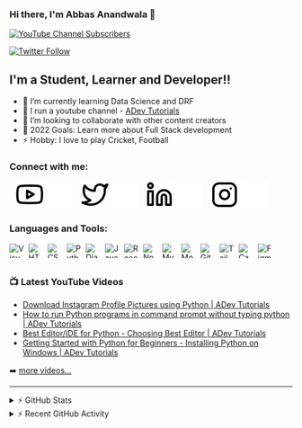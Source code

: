 ### Hi there, I'm Abbas Anandwala 👋

[![YouTube Channel Subscribers](https://img.shields.io/youtube/channel/subscribers/UCjox9dy_JAFEhGWyYmlca-Q?logo=youtube&logoColor=red&style=for-the-badge)][youtube-light]

[![Twitter Follow](https://img.shields.io/twitter/follow/abbasa5251?color=1DA1F2&logo=twitter&style=for-the-badge)](https://twitter.com/intent/follow?original_referer=https://github.com/Abbasa5251&screen_name=abbasa5251)

## I'm a Student, Learner and Developer!!

-   🌱 I’m currently learning Data Science and DRF
-   🎥 I run a youtube channel - [ADev Tutorials][youtube-light]
-   👯 I’m looking to collaborate with other content creators
-   🥅 2022 Goals: Learn more about Full Stack development
-   ⚡ Hobby: I love to play Cricket, Football

### Connect with me:

&nbsp;&nbsp;
[![website](./img/youtube-light.svg)][youtube-light]
[![website](./img/youtube-dark.svg)][youtube-dark]
&nbsp;&nbsp;
[![website](./img/twitter-light.svg)][twitter-light]
[![website](./img/twitter-dark.svg)][twitter-dark]
&nbsp;&nbsp;
[![website](./img/linkedin-light.svg)][linkedin-light]
[![website](./img/linkedin-dark.svg)][linkedin-dark]
&nbsp;&nbsp;
[![website](./img/instagram-light.svg)][instagram-light]
[![website](./img/instagram-dark.svg)][instagram-dark]

### Languages and Tools:

<img alt="Visual Studio Code" style="margin-right:0.5rem;" align="left" width="26px" height="26px" src="https://cdn.jsdelivr.net/gh/devicons/devicon/icons/vscode/vscode-original.svg" />
<img alt="HTML5" style="margin-right:0.5rem;" align="left" width="26px" height="26px" src="https://cdn.jsdelivr.net/gh/devicons/devicon/icons/html5/html5-original.svg" />
<img alt="CSS3" style="margin-right:0.5rem;" align="left" width="26px" height="26px" src="https://cdn.jsdelivr.net/gh/devicons/devicon/icons/css3/css3-original.svg" />
<img alt="Python" style="margin-right:0.5rem;" align="left" width="26px" height="26px" src="https://cdn.jsdelivr.net/gh/devicons/devicon/icons/python/python-original.svg" />
<img alt="Django" style="margin-right:0.5rem;" align="left" width="26px" height="26px" src="https://cdn.jsdelivr.net/gh/devicons/devicon/icons/django/django-original.svg" />
<img alt="JavaScript" style="margin-right:0.5rem;" align="left" width="26px" height="26px" src="https://cdn.jsdelivr.net/gh/devicons/devicon/icons/javascript/javascript-original.svg" />
<img alt="React" style="margin-right:0.5rem;" align="left" width="26px" height="26px" src="https://cdn.jsdelivr.net/gh/devicons/devicon/icons/react/react-original.svg" />
<img alt="Node.js" style="margin-right:0.5rem;" align="left" width="26px" height="26px" src="https://cdn.jsdelivr.net/gh/devicons/devicon/icons/nodejs/nodejs-original.svg" />
<img alt="MySQL" style="margin-right:0.5rem;" align="left" width="26px" height="26px" src="https://cdn.jsdelivr.net/gh/devicons/devicon/icons/mysql/mysql-original-wordmark.svg" />
<img alt="MongoDB" style="margin-right:0.5rem;" align="left" width="26px" height="26px" src="https://cdn.jsdelivr.net/gh/devicons/devicon/icons/mongodb/mongodb-original.svg" />
<img alt="Git" style="margin-right:0.5rem;" align="left" width="26px" height="26px" src="https://cdn.jsdelivr.net/gh/devicons/devicon/icons/git/git-original.svg" />
<img alt="Tailwindcss" style="margin-right:0.5rem;" align="left" width="26px" height="26px" src="https://cdn.jsdelivr.net/gh/devicons/devicon/icons/tailwindcss/tailwindcss-plain.svg" />
<img alt="Canva" style="margin-right:0.5rem;" align="left" width="26px" height="26px" src="https://cdn.jsdelivr.net/gh/devicons/devicon/icons/canva/canva-original.svg" />
<img alt="Figma" style="margin-right:0.5rem;" align="left" width="26px" height="26px" src="https://cdn.jsdelivr.net/gh/devicons/devicon/icons/figma/figma-original.svg" />

<br />
<br />

### 📺 Latest YouTube Videos

<!-- YOUTUBE:START -->
- [Download Instagram Profile Pictures using Python | ADev Tutorials](https://www.youtube.com/watch?v=uMtZlrP5LOw)
- [How to run Python programs in command prompt without typing python | ADev Tutorials](https://www.youtube.com/watch?v=AVBWmahK8jU)
- [Best Editor/IDE for Python - Choosing Best Editor | ADev Tutorials](https://www.youtube.com/watch?v=MD1SM00sP2s)
- [Getting Started with Python for Beginners - Installing Python on Windows | ADev Tutorials](https://www.youtube.com/watch?v=2a0eTiMUh9k)
<!-- YOUTUBE:END -->

➡️ [more videos...](https://www.youtube.com/channel/UCjox9dy_JAFEhGWyYmlca-Q)

---

<details>
  <summary>⚡ GitHub Stats</summary>
  <img alt="Abbas's GitHub Stats" src="https://github-readme-stats-abbasa5251.vercel.app/api?username=Abbasa5251&show_icons=true&hide_border=true" />
</details>

<details>
	<summary>⚡ Recent GitHub Activity</summary>
	<!--START_SECTION:activity-->
1. 🎉 Merged PR [#1](https://github.com/Abbasa5251/Abbasa5251/pull/1) in [Abbasa5251/Abbasa5251](https://github.com/Abbasa5251/Abbasa5251)
2. 💪 Opened PR [#1](https://github.com/Abbasa5251/Abbasa5251/pull/1) in [Abbasa5251/Abbasa5251](https://github.com/Abbasa5251/Abbasa5251)
3. 🎉 Merged PR [#1](https://github.com/Abbasa5251/File-Sharing-DRF/pull/1) in [Abbasa5251/File-Sharing-DRF](https://github.com/Abbasa5251/File-Sharing-DRF)
4. 💪 Opened PR [#1](https://github.com/Abbasa5251/File-Sharing-DRF/pull/1) in [Abbasa5251/File-Sharing-DRF](https://github.com/Abbasa5251/File-Sharing-DRF)
	<!--END_SECTION:activity-->
</details>

[website]: https://react-portfolio-gules.vercel.app/
[youtube-light]: https://www.youtube.com/channel/UCjox9dy_JAFEhGWyYmlca-Q#gh-light-mode-only
[youtube-dark]: https://www.youtube.com/channel/UCjox9dy_JAFEhGWyYmlca-Q#gh-dark-mode-only
[instagram-light]: https://www.instagram.com/adev_tutorials/#gh-light-mode-only
[instagram-dark]: https://www.instagram.com/adev_tutorials/#gh-dark-mode-only
[twitter-light]: https://twitter.com/abbasa5251#gh-light-mode-only
[twitter-dark]: https://twitter.com/abbasa5251#gh-dark-mode-only
[linkedin-light]: https://www.linkedin.com/in/abbas-anandwala-11b4871b3/#gh-light-mode-only
[linkedin-dark]: https://www.linkedin.com/in/abbas-anandwala-11b4871b3/#gh-dark-mode-only

